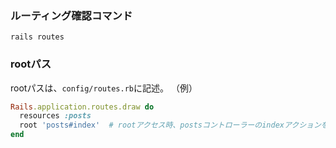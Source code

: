 ### ルーティング確認コマンド
```
rails routes
```
  
  
### rootパス
rootパスは、```config/routes.rb```に記述。
（例）
```rb
Rails.application.routes.draw do
  resources :posts
  root 'posts#index'  # rootアクセス時、postsコントローラーのindexアクションをコール
end
```
